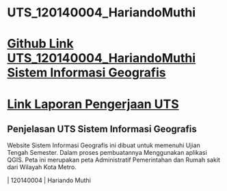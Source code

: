 # UTS_120140004_HariandoMuthi

# [Github Link UTS_120140004_HariandoMuthi Sistem Informasi Geografis](https://github.com/hariandoMuthi/UTS_120140004_HariandoMuthi)

# [Link Laporan Pengerjaan UTS](link)

## Penjelasan UTS Sistem Informasi Geografis
Website Sistem Informasi Geografis ini dibuat untuk memenuhi Ujian Tengah Semester. Dalam proses pembuatannya Menggunakan aplikasi QGIS. Peta ini merupakan peta Administratif Pemerintahan dan Rumah sakit dari Wilayah Kota Metro. 

| 120140004 | Hariando Muthi
